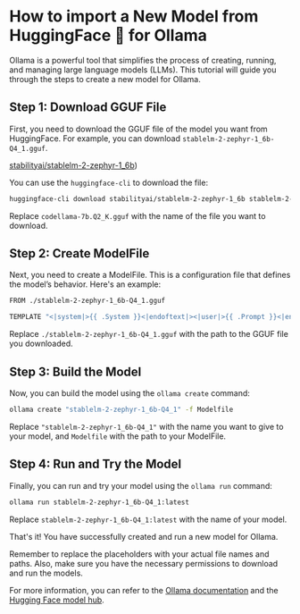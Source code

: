 # How to import a New Model from HuggingFace 🤗 for Ollama

Ollama is a powerful tool that simplifies the process of creating, running, and managing large language models (LLMs). This tutorial will guide you through the steps to create a new model for Ollama.

## Step 1: Download GGUF File

First, you need to download the GGUF file of the model you want from HuggingFace. For example, you can download `stablelm-2-zephyr-1_6b-Q4_1.gguf`. 

[stabilityai/stablelm-2-zephyr-1_6b](https://huggingface.co/stabilityai/stablelm-2-zephyr-1_6b))

You can use the `huggingface-cli` to download the file:

```bash
huggingface-cli download stabilityai/stablelm-2-zephyr-1_6b stablelm-2-zephyr-1_6b-Q4_1.gguf --local-dir . --local-dir-use-symlinks False
```

Replace ```codellama-7b.Q2_K.gguf``` with the name of the file you want to download.

## Step 2: Create ModelFile

Next, you need to create a ModelFile. This is a configuration file that defines the model’s behavior. Here's an example:

```bash
FROM ./stablelm-2-zephyr-1_6b-Q4_1.gguf

TEMPLATE "<|system|>{{ .System }}<|endoftext|><|user|>{{ .Prompt }}<|endoftext|><|assistant|>"
```

Replace `./stablelm-2-zephyr-1_6b-Q4_1.gguf` with the path to the GGUF file you downloaded.

## Step 3: Build the Model

Now, you can build the model using the `ollama create` command:

```bash
ollama create "stablelm-2-zephyr-1_6b-Q4_1" -f Modelfile
```

Replace `"stablelm-2-zephyr-1_6b-Q4_1"` with the name you want to give to your model, and `Modelfile` with the path to your ModelFile.

## Step 4: Run and Try the Model

Finally, you can run and try your model using the `ollama run` command:

```bash
ollama run stablelm-2-zephyr-1_6b-Q4_1:latest
```

Replace `stablelm-2-zephyr-1_6b-Q4_1:latest` with the name of your model.

That's it! You have successfully created and run a new model for Ollama.

Remember to replace the placeholders with your actual file names and paths. Also, make sure you have the necessary permissions to download and run the models.

For more information, you can refer to the [Ollama documentation](https://github.com/ollama/ollama) and the [Hugging Face model hub](https://huggingface.co/models).

